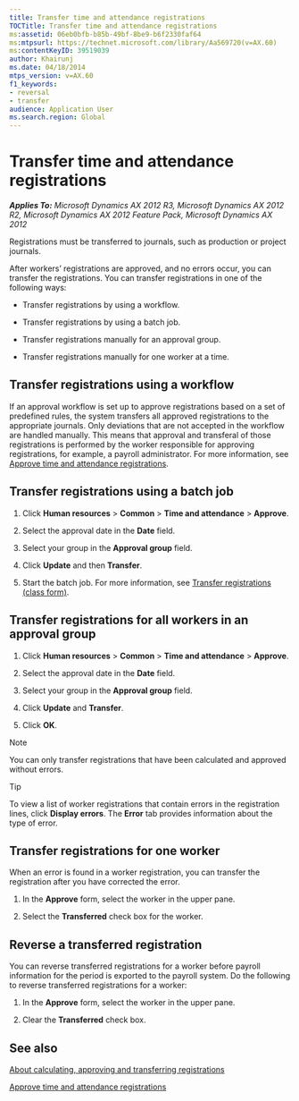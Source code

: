 ```yaml
---
title: Transfer time and attendance registrations
TOCTitle: Transfer time and attendance registrations
ms:assetid: 06eb0bfb-b85b-49bf-8be9-b6f2330faf64
ms:mtpsurl: https://technet.microsoft.com/library/Aa569720(v=AX.60)
ms:contentKeyID: 39519039
author: Khairunj
ms.date: 04/18/2014
mtps_version: v=AX.60
f1_keywords:
- reversal
- transfer
audience: Application User
ms.search.region: Global
---
```


# Transfer time and attendance registrations 


_**Applies To:** Microsoft Dynamics AX 2012 R3, Microsoft Dynamics AX 2012 R2, Microsoft Dynamics AX 2012 Feature Pack, Microsoft Dynamics AX 2012_

Registrations must be transferred to journals, such as production or project journals.

After workers’ registrations are approved, and no errors occur, you can transfer the registrations. You can transfer registrations in one of the following ways:

  - Transfer registrations by using a workflow.

  - Transfer registrations by using a batch job.

  - Transfer registrations manually for an approval group.

  - Transfer registrations manually for one worker at a time.

## Transfer registrations using a workflow

If an approval workflow is set up to approve registrations based on a set of predefined rules, the system transfers all approved registrations to the appropriate journals. Only deviations that are not accepted in the workflow are handled manually. This means that approval and transferal of those registrations is performed by the worker responsible for approving registrations, for example, a payroll administrator. For more information, see [Approve time and attendance registrations](approve-time-and-attendance-registrations.md).

## Transfer registrations using a batch job

1.  Click **Human resources** \> **Common** \> **Time and attendance** \> **Approve**.

2.  Select the approval date in the **Date** field.

3.  Select your group in the **Approval group** field.

4.  Click **Update** and then **Transfer**.

5.  Start the batch job. For more information, see [Transfer registrations (class form)](https://technet.microsoft.com/library/aa548840\(v=ax.60\)).

## Transfer registrations for all workers in an approval group

1.  Click **Human resources** \> **Common** \> **Time and attendance** \> **Approve**.

2.  Select the approval date in the **Date** field.

3.  Select your group in the **Approval group** field.

4.  Click **Update** and **Transfer**.

5.  Click **OK**.


> [!NOTE]
> <P>You can only transfer registrations that have been calculated and approved without errors.</P>




> [!TIP]
> <P>To view a list of worker registrations that contain errors in the registration lines, click <STRONG>Display errors</STRONG>. The <STRONG>Error</STRONG> tab provides information about the type of error.</P>



## Transfer registrations for one worker

When an error is found in a worker registration, you can transfer the registration after you have corrected the error.

1.  In the **Approve** form, select the worker in the upper pane.

2.  Select the **Transferred** check box for the worker.

## Reverse a transferred registration

You can reverse transferred registrations for a worker before payroll information for the period is exported to the payroll system. Do the following to reverse transferred registrations for a worker:

1.  In the **Approve** form, select the worker in the upper pane.

2.  Clear the **Transferred** check box.

## See also

[About calculating, approving and transferring registrations](about-calculating-approving-and-transferring-registrations.md)

[Approve time and attendance registrations](approve-time-and-attendance-registrations.md)

  


